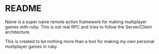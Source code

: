 # README

Naive is a super naive remote action framework for making multiplayer games with ruby.
This is not real RPC and tries to follow the Server/Client architecture.

This is created to be nothing more than a tool for making my own personal multiplayer games in ruby.

